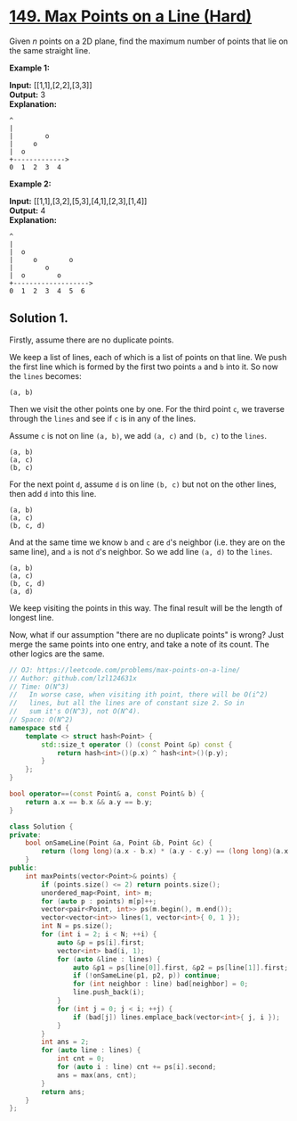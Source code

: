 # [149. Max Points on a Line (Hard)](https://leetcode.com/problems/max-points-on-a-line/)

Given _n_ points on a 2D plane, find the maximum number of points that lie on the same straight line.

**Example 1:**

**Input:** \[\[1,1\],\[2,2\],\[3,3\]\]  
**Output:** 3  
**Explanation:**
```
^
|
|        o
|     o
|  o  
+------------->
0  1  2  3  4
```

**Example 2:**

**Input:** \[\[1,1\],\[3,2\],\[5,3\],\[4,1\],\[2,3\],\[1,4\]\]  
**Output:** 4  
**Explanation:**
```
^
|
|  o
|     o        o
|        o
|  o        o
+------------------->
0  1  2  3  4  5  6
```

## Solution 1. 

Firstly, assume there are no duplicate points. 

We keep a list of lines, each of which is a list of points on that line. We push the first line which is formed by the first two points `a` and `b` into it. So now the `lines` becomes:
```
(a, b)
```

Then we visit the other points one by one. For the third point `c`, we traverse through the `lines` and see if `c` is in any of the lines.

Assume `c` is not on line `(a, b)`, we add `(a, c)` and `(b, c)` to the `lines`.
```
(a, b)
(a, c)
(b, c)
```

For the next point `d`, assume `d` is on line `(b, c)` but not on the other lines, then add `d` into this line.

```
(a, b)
(a, c)
(b, c, d)
```

And at the same time we know `b` and `c` are `d`'s neighbor (i.e. they are on the same line), and `a` is not `d`'s neighbor. So we add line `(a, d)` to the `lines`.
```
(a, b)
(a, c)
(b, c, d)
(a, d)
```

We keep visiting the points in this way. The final result will be the length of longest line.

Now, what if our assumption "there are no duplicate points" is wrong? Just merge the same points into one entry, and take a note of its count. The other logics are the same.

```cpp
// OJ: https://leetcode.com/problems/max-points-on-a-line/
// Author: github.com/lzl124631x
// Time: O(N^3)
//   In worse case, when visiting ith point, there will be O(i^2)
//   lines, but all the lines are of constant size 2. So in
//   sum it's O(N^3), not O(N^4).
// Space: O(N^2)
namespace std {
    template <> struct hash<Point> {
        std::size_t operator () (const Point &p) const {
            return hash<int>()(p.x) ^ hash<int>()(p.y);
        }
    };
}

bool operator==(const Point& a, const Point& b) {
	return a.x == b.x && a.y == b.y;
}

class Solution {
private:
    bool onSameLine(Point &a, Point &b, Point &c) {
        return (long long)(a.x - b.x) * (a.y - c.y) == (long long)(a.x - c.x) * (a.y - b.y);
    }
public:
    int maxPoints(vector<Point>& points) {
        if (points.size() <= 2) return points.size();
        unordered_map<Point, int> m;
        for (auto p : points) m[p]++;
        vector<pair<Point, int>> ps(m.begin(), m.end());
        vector<vector<int>> lines(1, vector<int>{ 0, 1 });
        int N = ps.size();
        for (int i = 2; i < N; ++i) {
            auto &p = ps[i].first;
            vector<int> bad(i, 1);
            for (auto &line : lines) {
                auto &p1 = ps[line[0]].first, &p2 = ps[line[1]].first;
                if (!onSameLine(p1, p2, p)) continue;
                for (int neighbor : line) bad[neighbor] = 0;
                line.push_back(i);
            }
            for (int j = 0; j < i; ++j) {
                if (bad[j]) lines.emplace_back(vector<int>{ j, i });
            }
        }
        int ans = 2;
        for (auto line : lines) {
            int cnt = 0;
            for (auto i : line) cnt += ps[i].second;
            ans = max(ans, cnt);
        }
        return ans;
    }
};
```